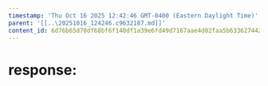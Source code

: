 ```yaml
---
timestamp: 'Thu Oct 16 2025 12:42:46 GMT-0400 (Eastern Daylight Time)'
parent: '[[..\20251016_124246.c9632187.md]]'
content_id: 6d76b65d70df68bf6f140df1a39e6fd49d7167aae4d02faa5b63362744266256
---
```


# response:
